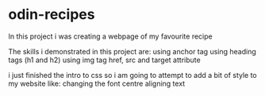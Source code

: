 # odin-recipes

In this project i was creating a webpage of my favourite recipe

The skills i demonstrated in this project are:
using anchor tag
using heading tags (h1 and h2)
using img tag
href, src and target attribute

i just finished the intro to css so i am going to attempt to add a bit of style to my website like: 
changing the font
centre aligning text
